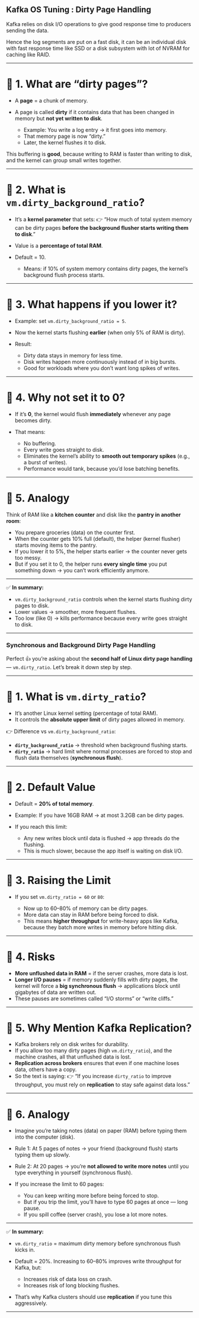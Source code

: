 ## Kafka OS Tuning : Dirty Page Handling

Kafka relies on disk I/O operations to give good response time to producers sending the data.

Hence the log segments are put on a fast disk, it can be an individual disk with fast response time like SSD or a disk subsystem with lot of NVRAM for caching like RAID.

---

# 🔹 1. What are “dirty pages”?

* A **page** = a chunk of memory.
* A page is called **dirty** if it contains data that has been changed in memory but **not yet written to disk**.

  * Example: You write a log entry → it first goes into memory.
  * That memory page is now “dirty.”
  * Later, the kernel flushes it to disk.

This buffering is **good**, because writing to RAM is faster than writing to disk, and the kernel can group small writes together.

---

# 🔹 2. What is `vm.dirty_background_ratio`?

* It’s a **kernel parameter** that sets:
  👉 “How much of total system memory can be dirty pages **before the background flusher starts writing them to disk**.”
* Value is a **percentage of total RAM**.
* Default = 10.

  * Means: if 10% of system memory contains dirty pages, the kernel’s background flush process starts.

---

# 🔹 3. What happens if you lower it?

* Example: set `vm.dirty_background_ratio = 5`.
* Now the kernel starts flushing **earlier** (when only 5% of RAM is dirty).
* Result:

  * Dirty data stays in memory for less time.
  * Disk writes happen more continuously instead of in big bursts.
  * Good for workloads where you don’t want long spikes of writes.

---

# 🔹 4. Why not set it to 0?

* If it’s **0**, the kernel would flush **immediately** whenever any page becomes dirty.
* That means:

  * No buffering.
  * Every write goes straight to disk.
  * Eliminates the kernel’s ability to **smooth out temporary spikes** (e.g., a burst of writes).
  * Performance would tank, because you’d lose batching benefits.

---

# 🔹 5. Analogy

Think of RAM like a **kitchen counter** and disk like the **pantry in another room**:

* You prepare groceries (data) on the counter first.
* When the counter gets 10% full (default), the helper (kernel flusher) starts moving items to the pantry.
* If you lower it to 5%, the helper starts earlier → the counter never gets too messy.
* But if you set it to 0, the helper runs **every single time** you put something down → you can’t work efficiently anymore.

---

✅ **In summary:**

* `vm.dirty_background_ratio` controls when the kernel starts flushing dirty pages to disk.
* Lower values → smoother, more frequent flushes.
* Too low (like 0) → kills performance because every write goes straight to disk.

---

### Synchronous and Background Dirty Page Handling

Perfect 👍 you’re asking about the **second half of Linux dirty page handling** — `vm.dirty_ratio`. Let’s break it down step by step.

---

# 🔹 1. What is `vm.dirty_ratio`?

* It’s another Linux kernel setting (percentage of total RAM).
* It controls the **absolute upper limit** of dirty pages allowed in memory.

👉 Difference vs `vm.dirty_background_ratio`:

* **`dirty_background_ratio`** → threshold when background flushing starts.
* **`dirty_ratio`** → hard limit where normal processes are forced to stop and flush data themselves (**synchronous flush**).

---

# 🔹 2. Default Value

* Default = **20% of total memory**.
* Example: If you have 16GB RAM → at most 3.2GB can be dirty pages.
* If you reach this limit:

  * Any new writes block until data is flushed → app threads do the flushing.
  * This is much slower, because the app itself is waiting on disk I/O.

---

# 🔹 3. Raising the Limit

* If you set `vm.dirty_ratio = 60` or `80`:

  * Now up to 60–80% of memory can be dirty pages.
  * More data can stay in RAM before being forced to disk.
  * This means **higher throughput** for write-heavy apps like Kafka, because they batch more writes in memory before hitting disk.

---

# 🔹 4. Risks

* **More unflushed data in RAM** = if the server crashes, more data is lost.
* **Longer I/O pauses** = if memory suddenly fills with dirty pages, the kernel will force a **big synchronous flush** → applications block until gigabytes of data are written out.
* These pauses are sometimes called “I/O storms” or “write cliffs.”

---

# 🔹 5. Why Mention Kafka Replication?

* Kafka brokers rely on disk writes for durability.
* If you allow too many dirty pages (high `vm.dirty_ratio`), and the machine crashes, all that unflushed data is lost.
* **Replication across brokers** ensures that even if one machine loses data, others have a copy.
* So the text is saying:
  👉 “If you increase `dirty_ratio` to improve throughput, you must rely on **replication** to stay safe against data loss.”

---

# 🔹 6. Analogy

* Imagine you’re taking notes (data) on paper (RAM) before typing them into the computer (disk).
* Rule 1: At 5 pages of notes → your friend (background flush) starts typing them up slowly.
* Rule 2: At 20 pages → you’re **not allowed to write more notes** until you type everything in yourself (synchronous flush).
* If you increase the limit to 60 pages:

  * You can keep writing more before being forced to stop.
  * But if you trip the limit, you’ll have to type 60 pages at once — long pause.
  * If you spill coffee (server crash), you lose a lot more notes.

---

✅ **In summary:**

* `vm.dirty_ratio` = maximum dirty memory before synchronous flush kicks in.
* Default = 20%. Increasing to 60–80% improves write throughput for Kafka, but:

  * Increases risk of data loss on crash.
  * Increases risk of long blocking flushes.
* That’s why Kafka clusters should use **replication** if you tune this aggressively.

---

